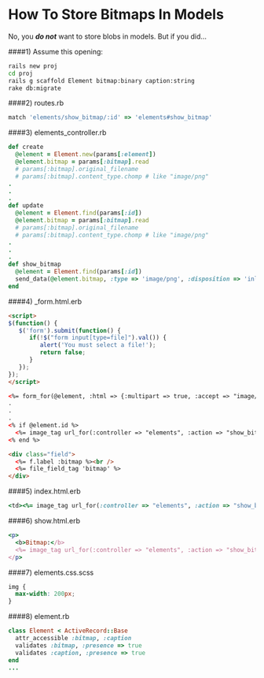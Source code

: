 How To Store Bitmaps In Models
=========

No, you ***do not*** want to store blobs in models.  But if you did...

####1) Assume this opening:

```bash
rails new proj
cd proj
rails g scaffold Element bitmap:binary caption:string
rake db:migrate
```

####2) routes.rb

```ruby
match 'elements/show_bitmap/:id' => 'elements#show_bitmap'
```

####3) elements_controller.rb

```ruby
def create
  @element = Element.new(params[:element])
  @element.bitmap = params[:bitmap].read
  # params[:bitmap].original_filename 
  # params[:bitmap].content_type.chomp # like "image/png"
.
.
.
def update
  @element = Element.find(params[:id])
  @element.bitmap = params[:bitmap].read
  # params[:bitmap].original_filename 
  # params[:bitmap].content_type.chomp # like "image/png"
.
.
.
def show_bitmap
  @element = Element.find(params[:id])
  send_data(@element.bitmap, :type => 'image/png', :disposition => 'inline')
end
```

####4) _form.html.erb    

```html
<script>
$(function() {
   $('form').submit(function() {
      if(!$("form input[type=file]").val()) {
         alert('You must select a file!');
         return false;
      }
   });
});
</script>

<%= form_for(@element, :html => {:multipart => true, :accept => "image/*; capture=camera"}) do |f| %>
.
. 
.
<% if @element.id %>
  <%= image_tag url_for(:controller => "elements", :action => "show_bitmap", :id => @element.id) %>
<% end %>

<div class="field">
  <%= f.label :bitmap %><br />
  <%= file_field_tag 'bitmap' %>
</div>
```

####5) index.html.erb

```ruby
<td><%= image_tag url_for(:controller => "elements", :action => "show_bitmap", :id => element.id) %></td>
```

####6) show.html.erb

```ruby
<p>
  <b>Bitmap:</b>
  <%= image_tag url_for(:controller => "elements", :action => "show_bitmap", :id => @element.id) %>
</p>
```

####7) elements.css.scss
```css
img {
  max-width: 200px;
}
```

####8) element.rb
```ruby
class Element < ActiveRecord::Base
  attr_accessible :bitmap, :caption
  validates :bitmap, :presence => true
  validates :caption, :presence => true
end
...

